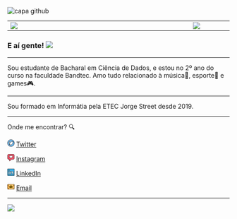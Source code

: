 ![capa github](https://github.com/mateus-castro/leticiadasilva/blob/main/images/capa_git_castro.png)  

<center>
  <table>
    <tr>
        <td><img width="400px" align="left" src="https://github-readme-stats.vercel.app/api/top-langs/?username=mateus-castro&hide=html&layout=compact&theme=buefy" /></td>
        <td><img width="495px" align="left" src="https://github-readme-stats.vercel.app/api?username=mateus-castro&theme=buefy"/></td>
    </tr>   
  </table>
</center>  


### E aí gente! <img src="https://github.com/leticiadasilva/leticiadasilva/blob/main/images/Hi.gif" width="30px">

---

Sou estudante de Bacharal em Ciência de Dados, e estou no 2º ano do curso na faculdade Bandtec. 
Amo tudo relacionado à música:musical_note:, esporte:basketball: e games:video_game:. 

---

Sou formado em Informátia pela ETEC Jorge Street desde 2019.  

---

Onde me encontrar? :mag:  

<a href="https://twitter.com/teukastro"><img src="https://github.com/mateus-castro/mateus-castro/blob/main/images/twitter.png" width="16"></img></a> [Twitter](https://twitter.com/teukastro)   

<a href="https://www.instagram.com/o.teu.castro/"><img src="https://github.com/mateus-castro/mateus-castro/blob/main/images/instagram.png" width="16"></img></a> [Instagram](https://www.instagram.com/o.teu.castro)  

<a href="https://www.linkedin.com/in/mateuscastrofortes"><img src="https://github.com/mateus-castro/mateus-castro/blob/main/images/linkedin.png" width="16"></img></a> [LinkedIn](https://www.linkedin.com/in/mateuscastrofortes)  

<a href="mailto:mateus.fortes@bandtec.com.br"><img src="https://github.com/mateus-castro/mateus-castro/blob/main/images/email.png" width="16"></img></a> [Email](mailto:mateus.fortes@bandtec.com.br)  

---  

![](https://komarev.com/ghpvc/?username=leticiadasilva&color=blue&style=flat)

